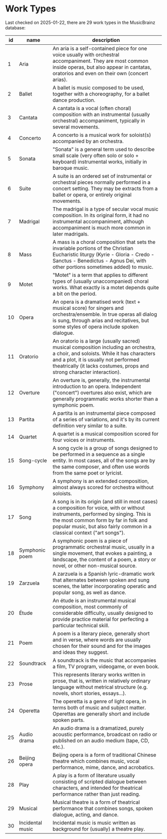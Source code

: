 Work Types
==========

Last checked on 2025-01-22, there are 29 work types in the MusicBrainz database:

| id              | name              |  description             |
|-----------------|-------------------|--------------------------|
| 1 | Aria | An aria is a self-contained piece for one voice usually with orchestral accompaniment. They are most common inside operas, but also appear in cantatas, oratorios and even on their own (concert arias). |
| 2 | Ballet | A ballet is music composed to be used, together with a choreography, for a ballet dance production. |
| 3 | Cantata | A cantata is a vocal (often choral) composition with an instrumental (usually orchestral) accompaniment, typically in several movements. |
| 4 | Concerto | A concerto is a musical work for soloist(s) accompanied by an orchestra. |
| 5 | Sonata | &quot;Sonata&quot; is a general term used to describe small scale (very often solo or solo + keyboard) instrumental works, initially in baroque music. |
| 6 | Suite | A suite is an ordered set of instrumental or orchestral pieces normally performed in a concert setting. They may be extracts from a ballet or opera, or entirely original movements. |
| 7 | Madrigal | The madrigal is a type of secular vocal music composition. In its original form, it had no instrumental accompaniment, although accompaniment is much more common in later madrigals. |
| 8 | Mass | A mass is a choral composition that sets the invariable portions of the Christian Eucharistic liturgy (Kyrie - Gloria - Credo - Sanctus - Benedictus - Agnus Dei, with other portions sometimes added) to music. |
| 9 | Motet | &quot;Motet&quot; is a term that applies to different types of (usually unaccompanied) choral works. What exactly is a motet depends quite a bit on the period. |
| 10 | Opera | An opera is a dramatised work (text + musical score) for singers and orchestra/ensemble. In true operas all dialog is sung, through arias and recitatives, but some styles of opera include spoken dialogue. |
| 11 | Oratorio | An oratorio is a large (usually sacred) musical composition including an orchestra, a choir, and soloists. While it has characters and a plot, it is usually not performed theatrically (it lacks costumes, props and strong character interaction). |
| 12 | Overture | An overture is, generally, the instrumental introduction to an opera. Independent (&quot;concert&quot;) overtures also exist, which are generally programmatic works shorter than a symphonic poem. |
| 13 | Partita | A partita is an instrumental piece composed of a series of variations, and it&#x27;s by its current definition very similar to a suite. |
| 14 | Quartet | A quartet is a musical composition scored for four voices or instruments. |
| 15 | Song-cycle | A song cycle is a group of songs designed to be performed in a sequence as a single entity. In most cases, all of the songs are by the same composer, and often use words from the same poet or lyricist. |
| 16 | Symphony | A symphony is an extended composition, almost always scored for orchestra without soloists. |
| 17 | Song | A song is in its origin (and still in most cases) a composition for voice, with or without instruments, performed by singing. This is the most common form by far in folk and popular music, but also fairly common in a classical context (&quot;art songs&quot;). |
| 18 | Symphonic poem | A symphonic poem is a piece of programmatic orchestral music, usually in a single movement, that evokes a painting, a landscape, the content of a poem, a story or novel, or other non-musical source. |
| 19 | Zarzuela | A zarzuela is a Spanish lyric-dramatic work that alternates between spoken and sung scenes, the latter incorporating operatic and popular song, as well as dance. |
| 20 | Étude | An étude is an instrumental musical composition, most commonly of considerable difficulty, usually designed to provide practice material for perfecting a particular technical skill. |
| 21 | Poem | A poem is a literary piece, generally short and in verse, where words are usually chosen for their sound and for the images and ideas they suggest. |
| 22 | Soundtrack | A soundtrack is the music that accompanies a film, TV program, videogame, or even book. |
| 23 | Prose | This represents literary works written in prose, that is, written in relatively ordinary language without metrical structure (e.g. novels, short stories, essays...). |
| 24 | Operetta | The operetta is a genre of light opera, in terms both of music and subject matter. Operettas are generally short and include spoken parts. |
| 25 | Audio drama | An audio drama is a dramatized, purely acoustic performance, broadcast on radio or published on an audio medium (tape, CD, etc.). |
| 26 | Beijing opera | Beijing opera is a form of traditional Chinese theatre which combines music, vocal performance, mime, dance, and acrobatics. |
| 28 | Play | A play is a form of literature usually consisting of scripted dialogue between characters, and intended for theatrical performance rather than just reading. |
| 29 | Musical | Musical theatre is a form of theatrical performance that combines songs, spoken dialogue, acting, and dance. |
| 30 | Incidental music | Incidental music is music written as background for (usually) a theatre play. |
